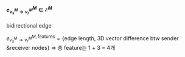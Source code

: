#### $e^M_{v_s^M \rightarrow v_r^M} \in \mathcal{E}^M$

   bidirectional edge
   
   $e^{M, \text{features}}_{v_s^{M} \rightarrow v_r^M} = {\text{\{edge length, 3D vector difference btw sender \& receiver nodes\}}}$
   $\Rightarrow$ 총 feature는 1 + 3 = 4개